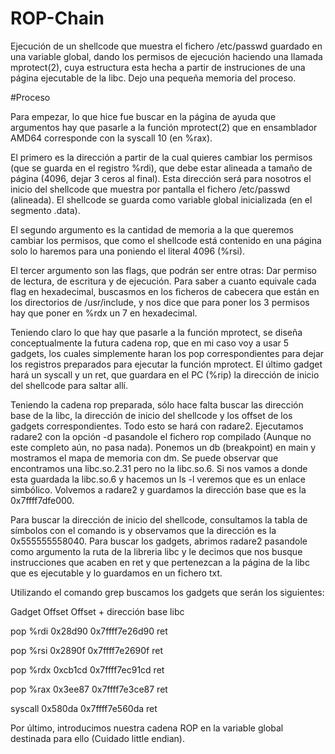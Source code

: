 # ROP-Chain

Ejecución de un shellcode que muestra el fichero /etc/passwd guardado en una variable global, dando los permisos de ejecución haciendo una llamada mprotect(2), cuya estructura esta hecha a partir de instruciones de una página ejecutable de la libc. Dejo una pequeña memoria del proceso. 

#Proceso

Para empezar, lo que hice fue buscar en la página de ayuda que argumentos hay que pasarle a la función mprotect(2) que en ensamblador AMD64 corresponde con la syscall 10 (en %rax). 

El primero es la dirección a partir de la cual quieres cambiar los permisos (que se guarda en el registro %rdi), que debe estar alineada a tamaño de página (4096, dejar 3 ceros al final). Esta dirección será para nosotros el inicio del shellcode que muestra por pantalla el fichero /etc/passwd (alineada). El shellcode se guarda como variable global inicializada (en el segmento .data).

El segundo argumento es la cantidad de memoria a la que queremos cambiar los permisos, que como el shellcode está contenido en una página solo lo haremos para una poniendo el literal 4096 (%rsi).

El tercer argumento son las flags, que podrán ser entre otras: Dar permiso de lectura, de escritura y de ejecución. Para saber a cuanto equivale cada flag en hexadecimal, buscasmos en los ficheros de cabecera que están en los directorios de /usr/include, y nos dice que para poner los 3 permisos hay que poner en %rdx un 7 en hexadecimal.

Teniendo claro lo que hay que pasarle a la función mprotect, se diseña conceptualmente la futura cadena rop, que en mi caso voy a usar 5 gadgets, los cuales simplemente haran los pop correspondientes para dejar los registros preparados para ejecutar la función mprotect.
El último gadget hará un syscall y un ret, que guardara en el PC (%rip) la dirección de inicio del shellcode para saltar allí.

Teniendo la cadena rop preparada, sólo hace falta buscar las dirección base de la libc, la dirección de inicio del shellcode y los offset de los gadgets correspondientes. Todo esto se hará con radare2. Ejecutamos radare2 con la opción -d pasandole el fichero rop compilado (Aunque no este completo aún, no pasa nada). Ponemos un db (breakpoint) en main y mostramos el mapa de memoria con dm. Se puede observar que encontramos una libc.so.2.31 pero no la libc.so.6. Si nos vamos a donde esta guardada la libc.so.6 y hacemos un ls -l veremos que es un enlace simbólico. Volvemos a radare2 y guardamos la dirección base que es la 0x7ffff7dfe000.

Para buscar la dirección de inicio del shellcode, consultamos la tabla de símbolos con el comando is y observamos que la dirección es la 0x555555558040. Para buscar los gadgets, abrimos radare2 pasandole como argumento la ruta de la libreria libc y le decimos que nos busque instrucciones que acaben en ret y que pertenezcan a la página de la libc que es ejecutable y lo guardamos en un fichero txt. 

Utilizando el comando grep buscamos los gadgets que serán los siguientes:

Gadget          Offset        Offset + dirección base libc

pop %rdi        0x28d90       0x7ffff7e26d90
ret

pop %rsi        0x2890f       0x7ffff7e2690f
ret

pop %rdx        0xcb1cd       0x7ffff7ec91cd
ret

pop %rax        0x3ee87       0x7ffff7e3ce87
ret

syscall         0x580da       0x7ffff7e560da
ret



Por último, introducimos nuestra cadena ROP en la variable global destinada para ello (Cuidado little endian).
